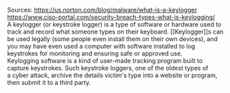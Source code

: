Sources:
https://us.norton.com/blog/malware/what-is-a-keylogger
https://www.ciso-portal.com/security-breach-types-what-is-keylogging/
\
A keylogger (or keystroke logger) is a type of software or hardware used to track and record what someone types on their keyboard. [[Keylogger]]s can be used legally (some people even install them on their own devices), and you may have even used a computer with software installed to log keystrokes for monitoring and ensuring safe or approved use.
\
Keylogging software is a kind of user-made tracking program built to capture keystrokes. Such keystroke loggers, one of the oldest types of a cyber attack, archive the details victim's type into a website or program, then submit it to a third party.
